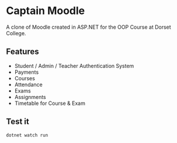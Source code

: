 # Captain Moodle

A clone of Moodle created in ASP.NET for the OOP Course at Dorset College.

## Features

  - Student / Admin / Teacher Authentication System
  - Payments
  - Courses
  - Attendance
  - Exams
  - Assignments
  - Timetable for Course & Exam

## Test it

```bash
dotnet watch run
```
